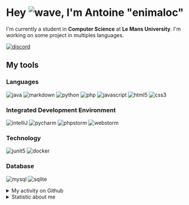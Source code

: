 # Hey ![wave], I'm Antoine "enimaloc"

I'm currently a student in **Computer Science** at **Le Mans University**. I'm working on some project in multiples
languages.

[![discord]](https://discord.com/users/136200628509605888)
## My tools

### Languages
![java] ![markdown] ![python] ![php] ![javascript] ![html5] ![css3]

### Integrated Development Environment
![intelliJ] ![pycharm] ![phpstorm]  ![webstorm]

### Technology
![junit5] ![docker]

### Database
![mysql] ![sqlite]

<details>
<summary>My activity on Github</summary>

<!--RECENT_ACTIVITY:last_update-->
> Last Updated: 05/03 10:13 (Europe/Paris)
<!--RECENT_ACTIVITY:last_update_end-->
<!--RECENT_ACTIVITY:start-->
1. ![prOpened] Opened PR [`#17`](https://github.com/projet-gl2/Hashimiste/pull/17) in [projet-gl2/Hashimiste](https://github.com/projet-gl2/Hashimiste)
2. ![prMerged] Merged PR [`#14`](https://github.com/projet-gl2/Hashimiste/pull/14) in [projet-gl2/Hashimiste](https://github.com/projet-gl2/Hashimiste)
3. ![prMerged] Merged PR [`#15`](https://github.com/projet-gl2/Hashimiste/pull/15) in [projet-gl2/Hashimiste](https://github.com/projet-gl2/Hashimiste)
4. ![prMerged] Merged PR [`#16`](https://github.com/projet-gl2/Hashimiste/pull/16) in [projet-gl2/Hashimiste](https://github.com/projet-gl2/Hashimiste)
5. ![prMerged] Merged PR [`#8`](https://github.com/projet-gl2/Hashimiste/pull/8) in [projet-gl2/Hashimiste](https://github.com/projet-gl2/Hashimiste)
6. ![prMerged] Merged PR [`#13`](https://github.com/projet-gl2/Hashimiste/pull/13) in [projet-gl2/Hashimiste](https://github.com/projet-gl2/Hashimiste)
7. ![prOpened] Opened PR [`#13`](https://github.com/projet-gl2/Hashimiste/pull/13) in [projet-gl2/Hashimiste](https://github.com/projet-gl2/Hashimiste)
8. ![prMerged] Merged PR [`#12`](https://github.com/projet-gl2/Hashimiste/pull/12) in [projet-gl2/Hashimiste](https://github.com/projet-gl2/Hashimiste)
9. ![approved] Approved [`#12`](https://github.com/projet-gl2/Hashimiste/pull/12#pullrequestreview-1893255201) in [projet-gl2/Hashimiste](https://github.com/projet-gl2/Hashimiste)
10. ![prMerged] Merged PR [`#11`](https://github.com/projet-gl2/Hashimiste/pull/11) in [projet-gl2/Hashimiste](https://github.com/projet-gl2/Hashimiste)
<!--RECENT_ACTIVITY:end-->

</details>

<details>
<summary>Statistic about me</summary>

<p align="center">
<a href="https://wakatime.com/@enimaloc">
<img src="https://github-readme-stats.vercel.app/api/wakatime?username=enimaloc&theme=dark&hide_border=true&hide_title=true&layout=compact" alt="enimaloc's wakatime stats">
</a>
</p>

<!--START_SECTION:waka-->
![Code Time](http://img.shields.io/badge/Code%20Time-3%2C389%20hrs%2045%20mins-blue)

**🐱 My GitHub Data** 

> 📦 18.7 kB Used in GitHub's Storage 
 > 
> 🏆 246 Contributions in the Year 2024
 > 
> 🚫 Not Opted to Hire
 > 
> 📜 46 Public Repositories 
 > 
> 🔑 17 Private Repositories 
 > 

 Last Updated on 05/03/2024 01:03:27 UTC
<!--END_SECTION:waka-->

</details>

<!-- Icons -->
[wave]: https://cdn.jsdelivr.net/gh/Readme-Workflows/Readme-Icons@1.1.0/icons/gifs/wave.gif

<!-- Badges -->
[issueOpened]: https://cdn.jsdelivr.net/gh/Readme-Workflows/Readme-Icons@main/icons/octicons/IssueOpened.svg
[issueClosed]: https://cdn.jsdelivr.net/gh/Readme-Workflows/Readme-Icons@main/icons/octicons/IssueClosed.svg

[prOpened]: https://cdn.jsdelivr.net/gh/Readme-Workflows/Readme-Icons@main/icons/octicons/PullRequestOpened.svg
[prClosed]: https://cdn.jsdelivr.net/gh/Readme-Workflows/Readme-Icons@main/icons/octicons/PullRequestClosed.svg
[prMerged]: https://cdn.jsdelivr.net/gh/Readme-Workflows/Readme-Icons@main/icons/octicons/PullRequestMerged.svg

[comment]: https://cdn.jsdelivr.net/gh/Readme-Workflows/Readme-Icons@main/icons/octicons/Comment.svg

[changesRequested]: https://cdn.jsdelivr.net/gh/Readme-Workflows/Readme-Icons@main/icons/octicons/RequestedChanges.svg
[approved]: https://cdn.jsdelivr.net/gh/Readme-Workflows/Readme-Icons@main/icons/octicons/ApprovedChanges.svg

[repoCreated]: https://cdn.jsdelivr.net/gh/Readme-Workflows/Readme-Icons@main/icons/octicons/Repository.svg
[newRelease]: https://cdn.jsdelivr.net/gh/Readme-Workflows/Readme-Icons@main/icons/octicons/Release.svg
[star]: https://cdn.jsdelivr.net/gh/Readme-Workflows/Readme-Icons@main/icons/octicons/StarredRepository.svg
[wiki]: https://cdn.jsdelivr.net/gh/Readme-Workflows/Readme-Icons@main/icons/octicons/Wiki.svg
[fork]: https://cdn.jsdelivr.net/gh/Readme-Workflows/Readme-Icons@main/icons/octicons/ForkedRepository.svg
[people]: https://cdn.jsdelivr.net/gh/Readme-Workflows/Readme-Icons@main/icons/octicons/People.svg

<!-- Meta Badge -->
[junit5]: https://img.shields.io/badge/JUnit5-323330?style=for-the-badge&logo=junit5

<!--- https://github.com/alexandresanlim/Badges4-README.md-Profile#-group- -->
[discord]: https://img.shields.io/badge/Discord-323330?style=for-the-badge&logo=discord

<!--- https://github.com/alexandresanlim/Badges4-README.md-Profile#-languages- -->
[java]: https://img.shields.io/badge/Java-323330?style=for-the-badge&logo=java
[python]: https://img.shields.io/badge/Python-323330?style=for-the-badge&logo=python
[php]: https://img.shields.io/badge/PHP-323330?style=for-the-badge&logo=php
[javascript]: https://img.shields.io/badge/JavaScript-323330?style=for-the-badge&logo=javascript
[html5]: https://img.shields.io/badge/HTML5-323330?style=for-the-badge&logo=html5
[css3]: https://img.shields.io/badge/CSS3-323330?style=for-the-badge&logo=css3

<!--- https://github.com/alexandresanlim/Badges4-README.md-Profile#-database- -->
[mysql]: https://img.shields.io/badge/MySQL-323330?style=for-the-badge&logo=mysql
[sqlite]: https://img.shields.io/badge/SQLite-323330?style=for-the-badge&logo=sqlite

<!--- https://github.com/alexandresanlim/Badges4-README.md-Profile#-frameworks- -->
[markdown]: https://img.shields.io/badge/Markdown-323330?style=for-the-badge&logo=markdown
[docker]: https://img.shields.io/badge/Docker-323330?style=for-the-badge&logo=docker

<!--- https://github.com/alexandresanlim/Badges4-README.md-Profile#-ide- -->
[intelliJ]: https://img.shields.io/badge/IntelliJIDEA-323330.svg?style=for-the-badge&logo=intellij-idea
[pycharm]: https://img.shields.io/badge/PyCharm-323330.svg?&style=for-the-badge&logo=PyCharm
[phpstorm]: http://img.shields.io/badge/-PHPStorm-323330?style=for-the-badge&logo=phpstorm
[webstorm]: https://img.shields.io/badge/WebStorm-323330?style=for-the-badge&logo=WebStorm